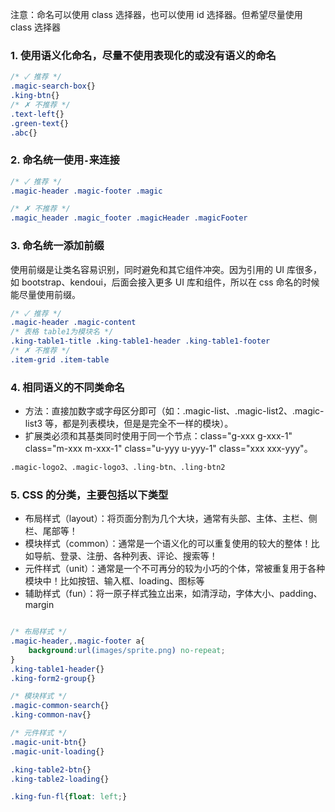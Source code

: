 注意：命名可以使用 class 选择器，也可以使用 id 选择器。但希望尽量使用 class 选择器

### 1. 使用语义化命名，尽量不使用表现化的或没有语义的命名

``` css
/* ✓ 推荐 */
.magic-search-box{}
.king-btn{}
/* ✗ 不推荐 */
.text-left{}
.green-text{}
.abc{}

```

### 2. 命名统一使用`-`来连接

``` css
/* ✓ 推荐 */
.magic-header .magic-footer .magic

/* ✗ 不推荐 */
.magic_header .magic_footer .magicHeader .magicFooter

```

### 3. 命名统一添加前缀
使用前缀是让类名容易识别，同时避免和其它组件冲突。因为引用的 UI 库很多，如 bootstrap、kendoui，后面会接入更多 UI 库和组件，所以在 css 命名的时候能尽量使用前缀。

``` css
/* ✓ 推荐 */
.magic-header .magic-content
/* 表格 table1为模块名 */
.king-table1-title .king-table1-header .king-table1-footer
/* ✗ 不推荐 */
.item-grid .item-table
```

### 4. 相同语义的不同类命名

- 方法：直接加数字或字母区分即可（如：.magic-list、.magic-list2、.magic-list3 等，都是列表模块，但是是完全不一样的模块）。
- 扩展类必须和其基类同时使用于同一个节点：class="g-xxx g-xxx-1" class="m-xxx m-xxx-1" class="u-yyy u-yyy-1" class="xxx xxx-yyy"。

```html
.magic-logo2、.magic-logo3、.ling-btn、.ling-btn2
``` 

### 5. CSS 的分类，主要包括以下类型

- 布局样式（layout）：将页面分割为几个大块，通常有头部、主体、主栏、侧栏、尾部等！
- 模块样式（common）：通常是一个语义化的可以重复使用的较大的整体！比如导航、登录、注册、各种列表、评论、搜索等！
- 元件样式（unit）：通常是一个不可再分的较为小巧的个体，常被重复用于各种模块中！比如按钮、输入框、loading、图标等
- 辅助样式（fun）：将一原子样式独立出来，如清浮动，字体大小、padding、margin

``` css

/* 布局样式 */
.magic-header,.magic-footer a{
    background:url(images/sprite.png) no-repeat;
}
.king-table1-header{}
.king-form2-group{}

/* 模块样式 */
.magic-common-search{}
.king-common-nav{}

/* 元件样式 */
.magic-unit-btn{}
.magic-unit-loading{}

.king-table2-btn{}
.king-table2-loading{}

.king-fun-fl{float: left;}

```

